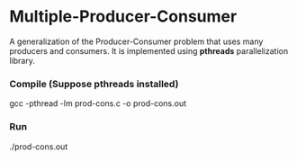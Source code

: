 # Multiple-Producer-Consumer
A generalization of the Producer-Consumer problem that uses many producers and consumers. It is implemented using **pthreads** 
parallelization library.
### Compile (Suppose pthreads installed)
gcc -pthread -lm prod-cons.c -o prod-cons.out
### Run 
./prod-cons.out

